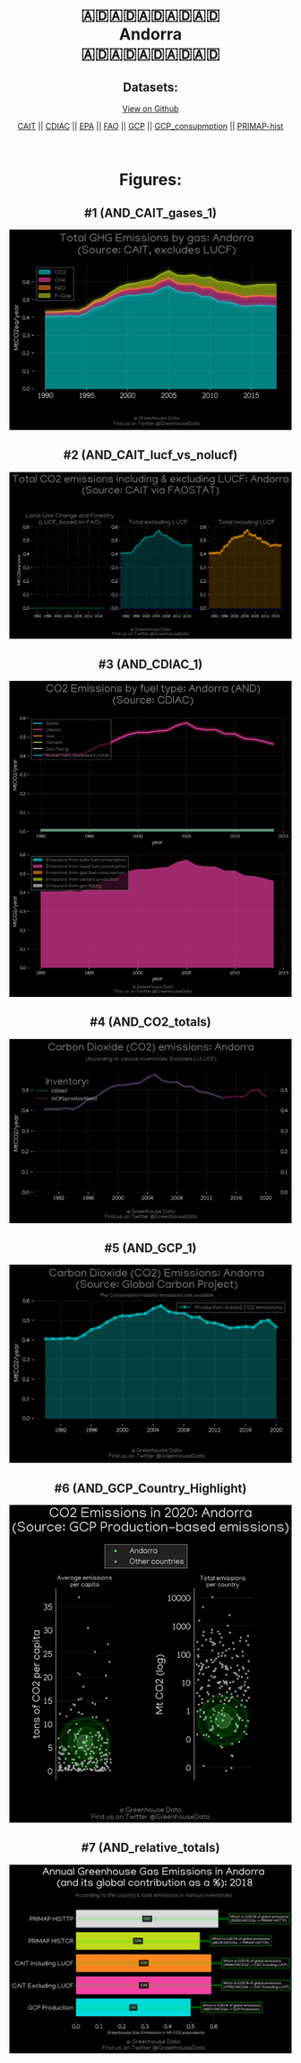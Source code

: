 
<center>
<h1 align="center">
🇦🇩🇦🇩🇦🇩🇦🇩🇦🇩
<br>
Andorra
<br>
🇦🇩🇦🇩🇦🇩🇦🇩🇦🇩
</h1>
<h2>Datasets:</h2>
<p><a href="https://github.com/dquintani/GreenhouseData/tree/master/country_data/AND_Andorra/data">View on Github</a>
<br></p><p><a href="data/AND_CAIT.csv">CAIT</a> || <a href="data/AND_CDIAC.csv">CDIAC</a> || <a href="data/AND_EPA.csv">EPA</a> || <a href="data/AND_FAO.csv">FAO</a> || <a href="data/AND_GCP.csv">GCP</a> || <a href="data/AND_GCP_consupmption.csv">GCP_consupmption</a> || <a href="data/AND_PRIMAP-hist.csv">PRIMAP-hist</a></p><p><br></p>
<h1>Figures:</h1><h2>#1 (AND_CAIT_gases_1)</h2>
<p><img alt="" src="figures/AND_CAIT_gases_1.png" /></p><h2>#2 (AND_CAIT_lucf_vs_nolucf)</h2>
<p><img alt="" src="figures/AND_CAIT_lucf_vs_nolucf.png" /></p><h2>#3 (AND_CDIAC_1)</h2>
<p><img alt="" src="figures/AND_CDIAC_1.png" /></p><h2>#4 (AND_CO2_totals)</h2>
<p><img alt="" src="figures/AND_CO2_totals.png" /></p><h2>#5 (AND_GCP_1)</h2>
<p><img alt="" src="figures/AND_GCP_1.png" /></p><h2>#6 (AND_GCP_Country_Highlight)</h2>
<p><img alt="" src="figures/AND_GCP_Country_Highlight.png" /></p><h2>#7 (AND_relative_totals)</h2>
<p><img alt="" src="figures/AND_relative_totals.png" /></p>
